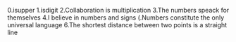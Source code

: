  0.isupper
1.isdigit
2.Collaboration is multiplication
3.The numbers speack for themselves
4.I believe in numbers and signs
(.Numbers constitute the only universal language
6.The shortest distance between two points is a straight line
